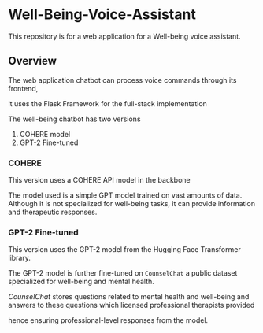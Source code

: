# Well-Being-Voice-Assistant

This repository is for a web application for a Well-being voice assistant.

## Overview


The web application chatbot can process voice commands through its frontend, 

it uses the Flask Framework for the full-stack implementation

The well-being chatbot has two versions

1. COHERE model
2. GPT-2 Fine-tuned

### COHERE 

This version uses a COHERE API model in the backbone

The model used is a simple GPT model trained on vast amounts of data. Although it is not specialized for well-being tasks, it can provide information and therapeutic responses.

### GPT-2 Fine-tuned

This version uses the GPT-2 model from the Hugging Face Transformer library.

The GPT-2 model is further fine-tuned on `CounselChat` a public dataset specialized for well-being and mental health.

*CounselChat* stores questions related to mental health and well-being and answers to these questions which licensed professional therapists provided

hence ensuring professional-level responses from the model. 
